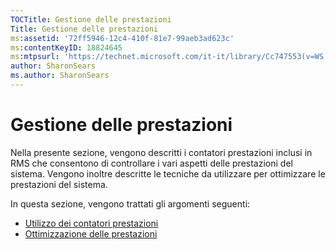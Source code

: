 ```yaml
---
TOCTitle: Gestione delle prestazioni
Title: Gestione delle prestazioni
ms:assetid: '72ff5946-12c4-410f-81e7-99aeb3ad623c'
ms:contentKeyID: 18824645
ms:mtpsurl: 'https://technet.microsoft.com/it-it/library/Cc747553(v=WS.10)'
author: SharonSears
ms.author: SharonSears
---
```


Gestione delle prestazioni
==========================

Nella presente sezione, vengono descritti i contatori prestazioni inclusi in RMS che consentono di controllare i vari aspetti delle prestazioni del sistema. Vengono inoltre descritte le tecniche da utilizzare per ottimizzare le prestazioni del sistema.

In questa sezione, vengono trattati gli argomenti seguenti:

-   [Utilizzo dei contatori prestazioni](https://technet.microsoft.com/096c3b17-c082-46c4-939c-4373af0c9dec)
-   [Ottimizzazione delle prestazioni](https://technet.microsoft.com/24dc9ca4-652b-41a6-9a99-95fdeca9120b)
